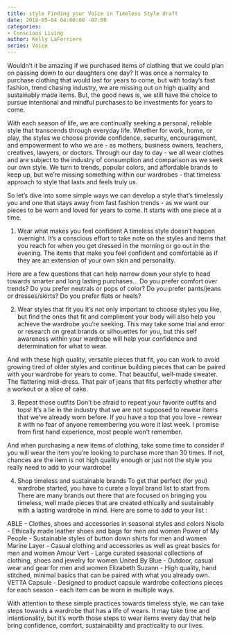 ```yaml
---
title: style Finding your Voice in Timeless Style draft
date: 2018-05-04 04:00:00 -07:00
categories:
- Conscious Living
author: Kelly LaFerriere
series: Voice
---
```


Wouldn’t it be amazing if we purchased items of clothing that we could plan on passing down to our daughters one day? It was once a normalcy to purchase clothing that would last for years to come, but with today’s fast fashion, trend chasing industry, we are missing out on high quality and sustainably made items. But, the good news is, we still have the choice to pursue intentional and mindful purchases to be investments for years to come. 

With each season of life, we are continually seeking a personal, reliable style that transcends through everyday life. Whether for work, home, or play, the styles we choose provide confidence, security, encouragement, and empowerment to who we are - as mothers, business owners, teachers, creatives, lawyers, or doctors. Through our day to day - we all wear clothes and are subject to the industry of consumption and comparison as we seek our own style. We turn to trends, popular colors, and affordable brands to keep up, but we’re missing something within our wardrobes - that timeless approach to style that lasts and feels truly us. 

So let’s dive into some simple ways we can develop a style that’s timelessly you and one that stays away from fast fashion trends - as we want our pieces to be worn and loved for years to come. It starts with one piece at a time.

1. Wear what makes you feel confident
A timeless style doesn’t happen overnight. It’s a conscious effort to take note on the styles and items that you reach for when you get dressed in the morning or go out in the evening. The items that make you feel confident and comfortable as if they are an extension of your own skin and personality.

Here are a few questions that can help narrow down your style to head towards smarter and long lasting purchases...
Do you prefer comfort over trends?
Do you prefer neutrals or pops of color?
Do you prefer pants/jeans or dresses/skirts?
Do you prefer flats or heels?

2. Wear styles that fit you
It’s not only important to choose styles you like, but find the ones that fit and compliment your body will also help you achieve the wardrobe you’re seeking. This may take some trial and error or research on great brands or silhouettes for you, but this self awareness within your wardrobe will help your confidence and determination for what to wear.

And with these high quality, versatile pieces that fit, you can work to avoid growing tired of older styles and continue building pieces that can be paired with your wardrobe for years to come. That beautiful, well-made sweater. The flattering midi-dress. That pair of jeans that fits perfectly whether after a workout or a slice of cake.


3. Repeat those outfits
Don’t be afraid to repeat your favorite outfits and tops! It’s a lie in the industry that we are not supposed to rewear items that we’ve already worn before. If you have a top that you love - rewear it with no fear of anyone remembering you wore it last week. I promise from first hand experience, most people won’t remember.

And when purchasing a new items of clothing, take some time to consider if you will wear the item you’re looking to purchase more than 30 times. If not, chances are the item is not high quality enough or just not the style you really need to add to your wardrobe! 

4. Shop timeless and sustainable brands 
To get that perfect (for you) wardrobe started, you have to curate a loyal brand list to start from. There are many brands out there that are focused on bringing you timeless, well made pieces that are created ethically and sustainably with a lasting wardrobe in mind. Here are some to add to your list : 

ABLE - Clothes, shoes and accessories in seasonal styles and colors
Nisolo - Ethically made leather shoes and bags for men and women
Power of My People - Sustainable styles of button down shirts for men and women
Marine Layer - Casual clothing and accessories as well as great basics for men and women
Amour Vert - Large curated seasonal collections of clothing, shoes and jewelry for women
United By Blue - Outdoor, casual wear and gear for men and women
Elizabeth Suzann - High quality, hand stitched, minimal basics that can be paired with what you already own.
VETTA Capsule - Designed to product capsule wardrobe collections pieces for each season - each item can be worn in multiple ways.

With attention to these simple practices towards timeless style, we can take steps towards a wardrobe that has a life of wears. It may take time and intentionality, but it’s worth those steps to wear items every day that help bring confidence, comfort, sustainability and practicality to our lives.

